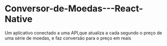 # Conversor-de-Moedas---React-Native

Um aplicativo conectado a uma API,que atualiza a cada segundo o preço de uma série de moedas,
e faz conversão para o preço em reais
